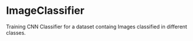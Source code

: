 # ImageClassifier
Training CNN Classifier for a dataset containg Images classified in different classes.
